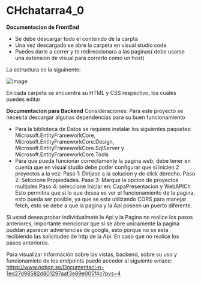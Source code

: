 # CHchatarra4_0
**Documentacion de FrontEnd**
- Se debe descargar todo el contenido de la carpta
- Una vez descargado se abre la carpeta en visual studio code
- Puedes darle a correr y te redireccionara a las paginas( debe usarse una extension de visual para correrlo como un host)

La estructura es la siguinente:

![image](https://github.com/user-attachments/assets/bf3ae2f5-20c3-4541-aada-9a75948df1bc)

En cada carpeta se encuentra su HTML y CSS respectivo, los cuales puedes editar


**Documentacion para Backend**
Consideraciones:
Para este proyecto se necesita descargar algunas dependencias para su buen funcionamiento
- Para la biblioteca de Datos se requiere instalar los siguientes paquetes: Microsoft.EntityFrameworkCore, Microsoft.EntityFrameworkCore.Design, Microsoft.EntityFrameworkCore.SqlServer y Microsoft.EntityFrameworkCore.Tools
- Para que pueda funcionar correctamente la pagina web, debe tener en cuenta que en visual studio debe poder configurar que si inicien 2 proyectos a la vez:
  Paso 1: Dirijase a la solucion y de click derecho.
  Paso 2: Selccione Prppiedades.
  Paso 3: Marque la opcion de proyectos multiples
  Paso 4:  seleccione Iniciar en: CapaPresentacion y WebAPICh
Esto permitira que si lo que desea es ver el funcionamiento de la pagina, esto pueda ser posible, ya que se esta utilizando CORS para manejar fetch, esto se debe a que la pagina y la Api poseen un puerto diferente.

Si usted desea probar individualmete la Api y la Pagina no realice los pasos anteriores, importante mencionar que si se abre unicamente la pagina puddan aparecer advertencias de google, esto porque no se esta recibiendo las solicitudes de http de la Api. En caso que no realice los pasos anteriores.


Para visualizar información sobre las vistas, backend, sobre su uso y funcionamieto de los endpoints puede acceder al siguiente enlace: https://www.notion.so/Documentaci-n-1ed27d98582d801297aaf3e89e005f4c?pvs=4
